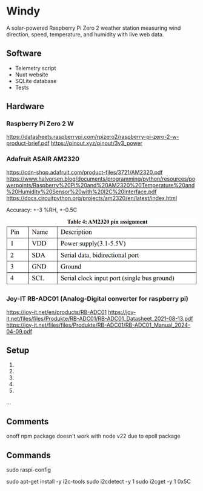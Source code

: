 # Windy
A solar-powered Raspberry Pi Zero 2 weather station measuring wind direction, speed, temperature, and humidity with live web data.

## Software
- Telemetry script
- Nuxt website
- SQLite database
- Tests

## Hardware
### Raspberry Pi Zero 2 W
https://datasheets.raspberrypi.com/rpizero2/raspberry-pi-zero-2-w-product-brief.pdf
https://pinout.xyz/pinout/3v3_power

### Adafruit ASAIR AM2320
https://cdn-shop.adafruit.com/product-files/3721/AM2320.pdf
https://www.halvorsen.blog/documents/programming/python/resources/powerpoints/Raspberry%20Pi%20and%20AM2320%20Temperature%20and%20Humidity%20Sensor%20with%20I2C%20Interface.pdf
https://docs.circuitpython.org/projects/am2320/en/latest/index.html

Accuracy: +-3 %RH, +-0.5C

![AM2320 Temperature/Humidity Sensor Pinout](/images/image.png)

### Joy-IT RB-ADC01 (Analog-Digital converter for raspberry pi)
https://joy-it.net/en/products/RB-ADC01
https://joy-it.net/files/files/Produkte/RB-ADC01/RB-ADC01_Datasheet_2021-08-13.pdf
https://joy-it.net/files/files/Produkte/RB-ADC01/RB-ADC01_Manual_2024-04-09.pdf

## Setup
1.
2.
3.
4.
5.
...

## Comments
onoff npm package doesn't work with node v22 due to epoll package


## Commands
sudo raspi-config

sudo apt-get install -y i2c-tools
sudo i2cdetect -y 1
sudo i2cget -y 1 0x5C